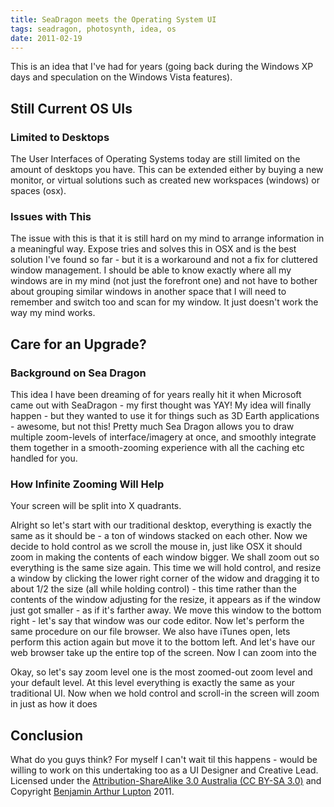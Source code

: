 ```yaml
---
title: SeaDragon meets the Operating System UI
tags: seadragon, photosynth, idea, os
date: 2011-02-19
---
```


This is an idea that I've had for years (going back during the Windows XP days and speculation on the Windows Vista features).

## Still Current OS UIs

### Limited to Desktops

The User Interfaces of Operating Systems today are still limited on the amount of desktops you have. This can be extended either by buying a new monitor, or virtual solutions such as created new workspaces (windows) or spaces (osx).

### Issues with This

The issue with this is that it is still hard on my mind to arrange information in a meaningful way. Expose tries and solves this in OSX and is the best solution I've found so far - but it is a workaround and not a fix for cluttered window management. I should be able to know exactly where all my windows are in my mind (not just the forefront one) and not have to bother about grouping similar windows in another space that I will need to remember and switch too and scan for my window. It just doesn't work the way my mind works.


## Care for an Upgrade?

### Background on Sea Dragon

This idea I have been dreaming of for years really hit it when Microsoft came out with SeaDragon - my first thought was YAY! My idea will finally happen - but they wanted to use it for things such as 3D Earth applications - awesome, but not this! Pretty much Sea Dragon allows you to draw multiple zoom-levels of interface/imagery at once, and smoothly integrate them together in a smooth-zooming experience with all the caching etc handled for you.

### How Infinite Zooming Will Help

Your screen will be split into X quadrants.

Alright so let's start with our traditional desktop, everything is exactly the same as it should be - a ton of windows stacked on each other. Now we decide to hold control as we scroll the mouse in, just like OSX it should zoom in making the contents of each window bigger. We shall zoom out so everything is the same size again. This time we will hold control, and resize a window by clicking the lower right corner of the widow and dragging it to about 1/2 the size (all while holding control) - this time rather than the contents of the window adjusting for the resize, it appears as if the window just got smaller - as if it's farther away. We move this window to the bottom right - let's say that window was our code editor. Now let's perform the same procedure on our file browser. We also have iTunes open, lets perform this action again but move it to the bottom left. And let's have our web browser take up the entire top of the screen. Now I can zoom into the

Okay, so let's say zoom level one is the most zoomed-out zoom level and your default level. At this level everything is exactly the same as your traditional UI. Now when we hold control and scroll-in the screen will zoom in just as how it does


## Conclusion

What do you guys think? For myself I can't wait til this happens - would be willing to work on this undertaking too as a UI Designer and Creative Lead. Licensed under the [Attribution-ShareAlike 3.0 Australia (CC BY-SA 3.0)](http://creativecommons.org/licenses/by-sa/3.0/au/deed.en) and Copyright [Benjamin Arthur Lupton](http://balupton.com) 2011.
